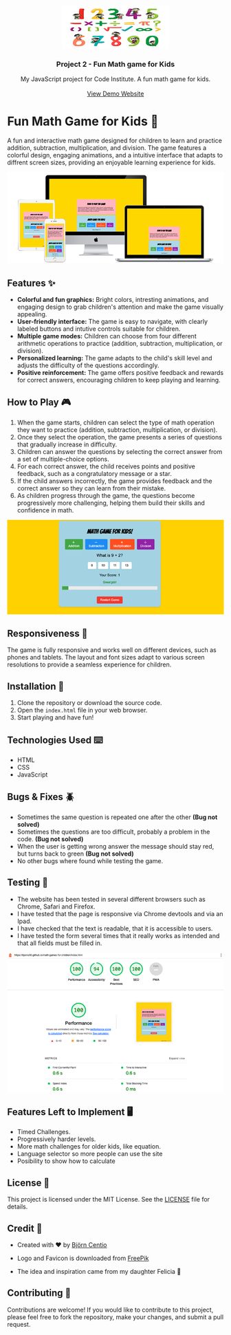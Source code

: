 <div align="center">
  <a href="https://bjorne90.github.io/math-games-for-children/index.html" target="_blank">
    <img src="assets/images/logo.jpg" alt="Logo" width="250" height="100">
  </a>

  <h3 align="center">Project 2 - Fun Math game for Kids</h3>

  <p align="center">
    My JavaScript project for Code Institute. A fun math game for kids.
    <br />
    <br />
    <a href="https://bjorne90.github.io/math-games-for-children/index.html">View Demo Website</a>
  </p>
</div>

# Fun Math Game for Kids 🚀

A fun and interactive math game designed for children to learn and practice addition, subtraction, multiplication, and division.
The game features a colorful design, engaging animations, and a intuitive interface that adapts to diffrent screen sizes,
providing an enjoyable learning experience for kids.

![Fun Math Game for Kids](assets/images/mockup.png)

## Features ✨
- **Colorful and  fun graphics:** Bright colors, intresting animations, and engaging design to grab children's 
attention and make the game visually appealing.
- **User-friendly interface:** The game is easy to navigate, with clearly labeled buttons and intutive controls suitable for
children.
- **Multiple game modes:** Children can choose from four different arithmetic operations to practice (addition, subtraction, multiplication, or division).
- **Personalized learning:** The game adapts to the child's skill level and adjusts the difficulty of the questions accordingly.
- **Positive reinforcement:** The game offers positive feedback and rewards for correct answers, encouraging children to keep playing and learning.

## How to Play 🎮
1. When the game starts, children can select the type of math operation they want to practice (addition, subtraction, multiplication, or division).
2. Once they select the operation, the game presents a series of questions that gradually increase in difficulty.
3. Children can answer the questions by selecting the correct answer from a set of multiple-choice options.
4. For each correct answer, the child receives points and positive feedback, such as a congratulatory message or a star.
5. If the child answers incorrectly, the game provides feedback and the correct answer so they can learn from their mistake.
6. As children progress through the game, the questions become progressively more challenging, helping them build their skills and confidence in math.

![Fun Math Game Screenshot 2](assets/images/howtoplay.png)

## Responsiveness 📱

The game is fully responsive and works well on different devices, such as phones and tablets. The layout and font sizes adapt to various screen resolutions to provide a seamless experience for children.

## Installation 💾

1. Clone the repository or download the source code.
2. Open the `index.html` file in your web browser.
3. Start playing and have fun!

## Technologies Used ⌨️

- HTML
- CSS
- JavaScript

## Bugs & Fixes 🪲

* Sometimes the same question is repeated one after the other **(Bug not solved)**
* Sometimes the questions are too difficult, probably a problem in the code. **(Bug not solved)**
* When the user is getting wrong answer the message should stay red, but turns back to green **(Bug not solved)**
* No other bugs where found while testing the game.

## Testing 📝

* The website has been tested in several different browsers such as Chrome, Safari and Firefox.
* I have tested that the page is responsive via Chrome devtools and via an Ipad.
* I have checked that the text is readable, that it is accessible to users.
* I have tested the form several times that it really works as intended and that all fields must be filled in.

![Lighthouse score of the website](assets/images/lighthouse.png)

## Features Left to Implement 🖥️

- Timed Challenges.
- Progressively harder levels.
- More math challenges for older kids, like equation.
- Language selector so more people can use the site
- Posibility to show how to calculate

## License 📄

This project is licensed under the MIT License. See the [LICENSE](license) file for details.

## Credit 💖

* Created with ❤️ by [Björn Centio](https://github.com/bjorne90)

* Logo and Favicon is downloaded from [FreePik](https://www.freepik.com/free-vector/hand-drawn-cartoon-mathematical-symbols_11521131.htm#query=math%20logo&position=44&from_view=keyword&track=ais)

* The idea and inspiration came from my daughter Felicia 🦋

## Contributing 💽

Contributions are welcome! If you would like to contribute to this project, please feel free to fork the repository, make your changes, and submit a pull request.